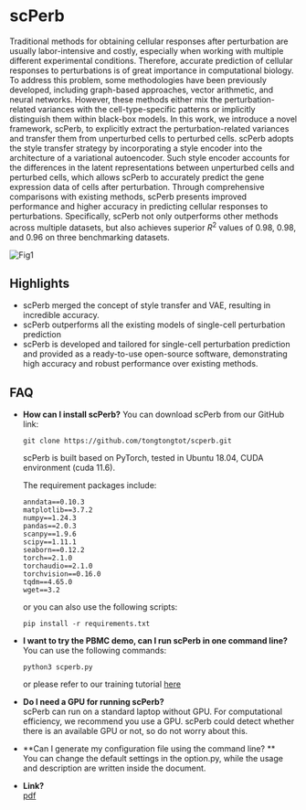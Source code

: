 # scPerb

Traditional methods for obtaining cellular responses after perturbation are usually labor-intensive and costly, especially when working with multiple different experimental conditions. Therefore, accurate prediction of cellular responses to perturbations is of great importance in computational biology. To address this problem, some methodologies have been previously developed, including graph-based approaches, vector arithmetic, and neural networks. However, these methods either mix the perturbation-related variances with the cell-type-specific patterns or implicitly distinguish them within black-box models. In this work, we introduce a novel framework, scPerb, to explicitly extract the perturbation-related variances and transfer them from unperturbed cells to perturbed cells. scPerb adopts the style transfer strategy by incorporating a style encoder into the architecture of a variational autoencoder. Such style encoder accounts for the differences in the latent representations between unperturbed cells and perturbed cells, which allows scPerb to accurately predict the gene expression data of cells after perturbation. Through comprehensive comparisons with existing methods, scPerb presents improved performance and higher accuracy in predicting cellular responses to perturbations. Specifically, scPerb not only outperforms other methods across multiple datasets, but also achieves superior $R^2$ values of $0.98$, $0.98$, and $0.96$ on three benchmarking datasets.

![Fig1](https://github.com/QSong-github/scPerb/assets/55981482/4a254b15-4104-495c-b756-e4014b3db07b)


## Highlights

- scPerb merged the concept of style transfer and VAE, resulting in incredible accuracy.
- scPerb outperforms all the existing models of single-cell perturbation prediction
- scPerb is developed and tailored for single-cell perturbation prediction and provided as a ready-to-use open-source software, demonstrating high accuracy and robust performance over existing methods.

## FAQ

- **How can I install scPerb?**
    You can download scPerb from our GitHub link:

    ```
    git clone https://github.com/tongtongtot/scperb.git
    ```

    scPerb is built based on PyTorch, tested in Ubuntu 18.04, CUDA environment (cuda 11.6).        

    The requirement packages include:
    
    ```
    anndata==0.10.3
    matplotlib==3.7.2
    numpy==1.24.3
    pandas==2.0.3
    scanpy==1.9.6
    scipy==1.11.1
    seaborn==0.12.2
    torch==2.1.0
    torchaudio==2.1.0
    torchvision==0.16.0
    tqdm==4.65.0
    wget==3.2
    ```
    
    or you can also use the following scripts:
    
    ```
    pip install -r requirements.txt
    ```
    
- **I want to try the PBMC demo, can I run scPerb in one command line?**    
    You can use the following commands:

    ```
    python3 scperb.py
    ```

    or please refer to our training tutorial [here](https://github.com/tongtongtot/scperb-tutorial)

- **Do I need a GPU for running scPerb?**   
    scPerb can run on a standard laptop without GPU. For computational efficiency, we recommend you use a GPU. scPerb could detect whether there is an available GPU or not, so do not worry about this.

- **Can I generate my configuration file using the command line? **  
    You can change the default settings in the option.py, while the usage and description are written inside the document.

- **Link?**   
    [pdf](http://yau-awards.com/uploads/file/20231031/20231031150434_30639.pdf)
